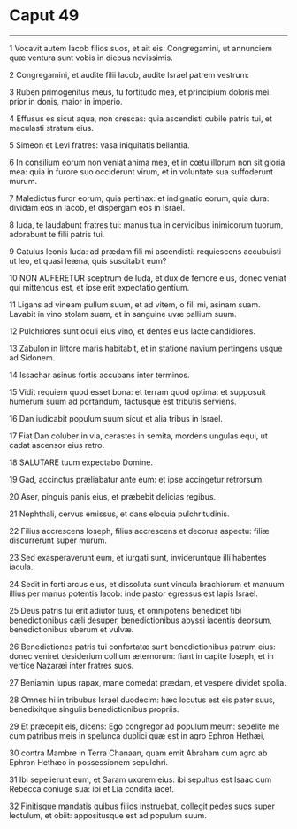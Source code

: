 # Caput 49

***

1 Vocavit autem Iacob filios suos, et ait eis: Congregamini, ut annunciem quæ ventura sunt vobis in diebus novissimis.

2 Congregamini, et audite filii Iacob, audite Israel patrem vestrum:

3 Ruben primogenitus meus, tu fortitudo mea, et principium doloris mei: prior in donis, maior in imperio.

4 Effusus es sicut aqua, non crescas: quia ascendisti cubile patris tui, et maculasti stratum eius.

5 Simeon et Levi fratres: vasa iniquitatis bellantia.

6 In consilium eorum non veniat anima mea, et in cœtu illorum non sit gloria mea: quia in furore suo occiderunt virum, et in voluntate sua suffoderunt murum.

7 Maledictus furor eorum, quia pertinax: et indignatio eorum, quia dura: dividam eos in Iacob, et dispergam eos in Israel.

8 Iuda, te laudabunt fratres tui: manus tua in cervicibus inimicorum tuorum, adorabunt te filii patris tui.

9 Catulus leonis Iuda: ad prædam fili mi ascendisti: requiescens accubuisti ut leo, et quasi leæna, quis suscitabit eum?

10 NON AUFERETUR sceptrum de Iuda, et dux de femore eius, donec veniat qui mittendus est, et ipse erit expectatio gentium.

11 Ligans ad vineam pullum suum, et ad vitem, o fili mi, asinam suam. Lavabit in vino stolam suam, et in sanguine uvæ pallium suum.

12 Pulchriores sunt oculi eius vino, et dentes eius lacte candidiores.

13 Zabulon in littore maris habitabit, et in statione navium pertingens usque ad Sidonem.

14 Issachar asinus fortis accubans inter terminos.

15 Vidit requiem quod esset bona: et terram quod optima: et supposuit humerum suum ad portandum, factusque est tributis serviens.

16 Dan iudicabit populum suum sicut et alia tribus in Israel.

17 Fiat Dan coluber in via, cerastes in semita, mordens ungulas equi, ut cadat ascensor eius retro.

18 SALUTARE tuum expectabo Domine.

19 Gad, accinctus præliabatur ante eum: et ipse accingetur retrorsum.

20 Aser, pinguis panis eius, et præbebit delicias regibus.

21 Nephthali, cervus emissus, et dans eloquia pulchritudinis.

22 Filius accrescens Ioseph, filius accrescens et decorus aspectu: filiæ discurrerunt super murum.

23 Sed exasperaverunt eum, et iurgati sunt, invideruntque illi habentes iacula.

24 Sedit in forti arcus eius, et dissoluta sunt vincula brachiorum et manuum illius per manus potentis Iacob: inde pastor egressus est lapis Israel.

25 Deus patris tui erit adiutor tuus, et omnipotens benedicet tibi benedictionibus cæli desuper, benedictionibus abyssi iacentis deorsum, benedictionibus uberum et vulvæ.

26 Benedictiones patris tui confortatæ sunt benedictionibus patrum eius: donec veniret desiderium collium æternorum: fiant in capite Ioseph, et in vertice Nazaræi inter fratres suos.

27 Beniamin lupus rapax, mane comedat prædam, et vespere dividet spolia.

28 Omnes hi in tribubus Israel duodecim: hæc locutus est eis pater suus, benedixitque singulis benedictionibus propriis.

29 Et præcepit eis, dicens: Ego congregor ad populum meum: sepelite me cum patribus meis in spelunca duplici quæ est in agro Ephron Hethæi,

30 contra Mambre in Terra Chanaan, quam emit Abraham cum agro ab Ephron Hethæo in possessionem sepulchri.

31 Ibi sepelierunt eum, et Saram uxorem eius: ibi sepultus est Isaac cum Rebecca coniuge sua: ibi et Lia condita iacet.

32 Finitisque mandatis quibus filios instruebat, collegit pedes suos super lectulum, et obiit: appositusque est ad populum suum.

